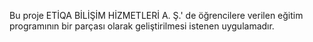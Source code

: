 Bu proje ETİQA BİLİŞİM HİZMETLERİ A. Ş.' de öğrencilere verilen eğitim programının bir parçası olarak geliştirilmesi istenen uygulamadır.
